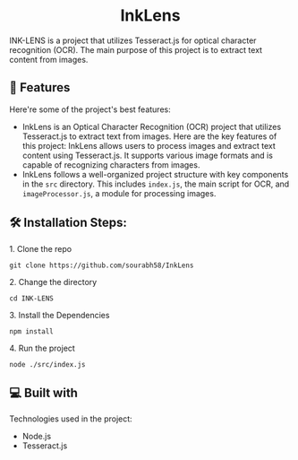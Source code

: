 <h1 align="center" id="title">InkLens</h1>

<p id="description">INK-LENS is a project that utilizes Tesseract.js for optical character recognition (OCR). The main purpose of this project is to extract text content from images.</p>

  
  
<h2>🧐 Features</h2>

Here're some of the project's best features:

*   InkLens is an Optical Character Recognition (OCR) project that utilizes Tesseract.js to extract text from images. Here are the key features of this project: InkLens allows users to process images and extract text content using Tesseract.js. It supports various image formats and is capable of recognizing characters from images.
*    InkLens follows a well-organized project structure with key components in the `src` directory. This includes `index.js`, the main script for OCR, and `imageProcessor.js`, a module for processing images.


<h2>🛠️ Installation Steps:</h2>

<p>1. Clone the repo</p>

```
git clone https://github.com/sourabh58/InkLens
```

<p>2. Change the directory</p>

```
cd INK-LENS
```

<p>3. Install the Dependencies</p>

```
npm install
```

<p>4. Run the project</p>

```
node ./src/index.js
```

  
  
<h2>💻 Built with</h2>

Technologies used in the project:

*   Node.js
*   Tesseract.js
